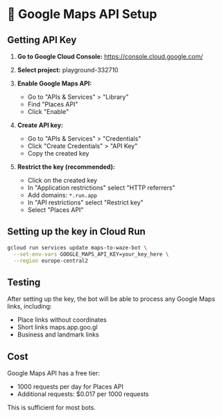 # 🔑 Google Maps API Setup

## Getting API Key

1. **Go to Google Cloud Console:**
   https://console.cloud.google.com/

2. **Select project:** playground-332710

3. **Enable Google Maps API:**
   - Go to "APIs & Services" > "Library"
   - Find "Places API"
   - Click "Enable"

4. **Create API key:**
   - Go to "APIs & Services" > "Credentials"
   - Click "Create Credentials" > "API Key"
   - Copy the created key

5. **Restrict the key (recommended):**
   - Click on the created key
   - In "Application restrictions" select "HTTP referrers"
   - Add domains: `*.run.app`
   - In "API restrictions" select "Restrict key"
   - Select "Places API"

## Setting up the key in Cloud Run

```bash
gcloud run services update maps-to-waze-bot \
  --set-env-vars GOOGLE_MAPS_API_KEY=your_key_here \
  --region europe-central2
```

## Testing

After setting up the key, the bot will be able to process any Google Maps links, including:
- Place links without coordinates
- Short links maps.app.goo.gl
- Business and landmark links

## Cost

Google Maps API has a free tier:
- 1000 requests per day for Places API
- Additional requests: $0.017 per 1000 requests

This is sufficient for most bots. 
